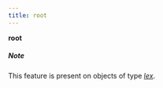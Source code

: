 ```yaml
---
title: root
---
```


**root**

##### Note
> 
This feature is present on objects of type [*lex*](otype).


